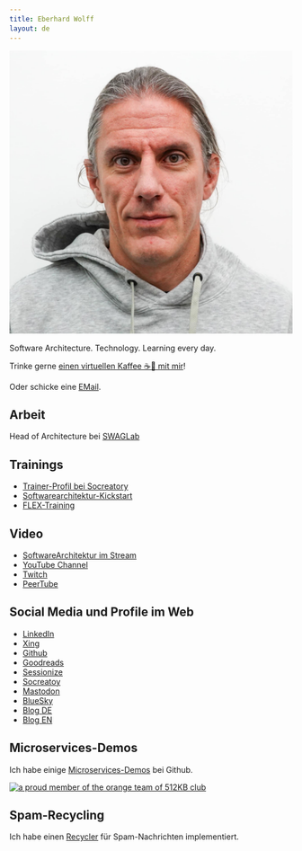```yaml
---
title: Eberhard Wolff
layout: de
---
```


<center>
<img
	src="images/EberhardWolff.jpg"
	alt="Porträt von Eberhard Wolff"/>
</center>

Software Architecture. Technology. Learning every day.

Trinke gerne [einen virtuellen Kaffee ☕👋 mit mir](https://calendly.com/eberhard-wolff-swaglab/)!

<script>
function decryptEmail(encoded) {
  var address = atob(encoded);
  window.location.href = "mailto:" + address;
}
</script>
 
Oder schicke eine
<a href="javascript:decryptEmail('ZWJlcmhhcmQud29sZmZAc3dhZ2xhYi5yb2Nrcw==');">EMail</a>.

## Arbeit

Head of Architecture bei [SWAGLab](https://swaglab.rocks/)

## Trainings

* [Trainer-Profil bei
  Socreatory](https://www.socreatory.com/de/trainers/eberhard-wolff)
* [Softwarearchitektur-Kickstart](https://www.socreatory.com/de/trainings/arch-kickstart)
* [FLEX-Training](https://www.socreatory.com/de/trainings/flex)

## Video

* [SoftwareArchitektur im Stream](https://software-architektur.tv)
* [YouTube
  Channel](https://youtube.com/@EberhardWolff)
* [Twitch](https://www.twitch.tv/ebrwolff)
* [PeerTube](https://tube.tchncs.de/a/eberhard_wolff/video-channels)

## Social Media und Profile im Web

  * [LinkedIn](https://www.linkedin.com/in/eberhardwolff/)
  * [Xing](https://www.xing.com/profile/Eberhard_Wolff)
  * [Github](https://github.com/ewolff)
  * [Goodreads](https://goodreads.com/author/show/111923.Eberhard_Wolff)
  * [Sessionize](https://sessionize.com/EberhardWolff/)
  * [Socreatoy](https://www.socreatory.com/de/trainers/eberhard-wolff)
  * <a rel="me" href="https://mastodon.social/@ewolff">Mastodon</a>
  * [BlueSky](https://bsky.app/profile/ewolff.com)
  * [Blog DE](http://www.heise.de/developer/Continuous-Architecture-2687847.html)
  * [Blog EN](/blog.html)

## Microservices-Demos

Ich habe einige [Microservices-Demos](microservices-demos-de.html) bei Github.

<a href="https://512kb.club"><img src="https://512kb.club/assets/images/orange-team.svg"
alt="a proud member of the orange team of 512KB club" /></a>

## Spam-Recycling

Ich habe einen [Recycler](./recycler) für Spam-Nachrichten implementiert.
